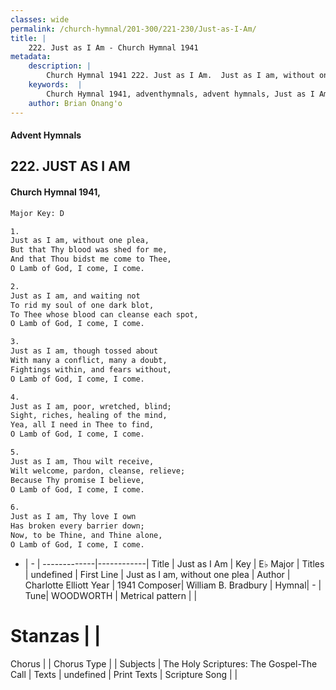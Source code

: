 ```yaml
---
classes: wide
permalink: /church-hymnal/201-300/221-230/Just-as-I-Am/
title: |
    222. Just as I Am - Church Hymnal 1941
metadata:
    description: |
        Church Hymnal 1941 222. Just as I Am.  Just as I am, without one plea, But that Thy blood was shed for me, And that Thou bidst me come to Thee, O Lamb of God, I come, I come.  
    keywords:  |
        Church Hymnal 1941, adventhymnals, advent hymnals, Just as I Am, Just as I am, without one plea. 
    author: Brian Onang'o
---
```


#### Advent Hymnals
## 222. JUST AS I AM
####  Church Hymnal 1941,

```txt
Major Key: D

1.
Just as I am, without one plea,
But that Thy blood was shed for me,
And that Thou bidst me come to Thee,
O Lamb of God, I come, I come.

2.
Just as I am, and waiting not
To rid my soul of one dark blot,
To Thee whose blood can cleanse each spot,
O Lamb of God, I come, I come.

3.
Just as I am, though tossed about
With many a conflict, many a doubt,
Fightings within, and fears without,
O Lamb of God, I come, I come.

4.
Just as I am, poor, wretched, blind;
Sight, riches, healing of the mind,
Yea, all I need in Thee to find,
O Lamb of God, I come, I come.

5.
Just as I am, Thou wilt receive,
Wilt welcome, pardon, cleanse, relieve;
Because Thy promise I believe,
O Lamb of God, I come, I come.

6.
Just as I am, Thy love I own
Has broken every barrier down;
Now, to be Thine, and Thine alone,
O Lamb of God, I come, I come.


```

- |   -  |
-------------|------------|
Title | Just as I Am |
Key | E♭ Major |
Titles | undefined |
First Line | Just as I am, without one plea |
Author | Charlotte Elliott
Year | 1941
Composer| William B. Bradbury |
Hymnal|  - |
Tune| WOODWORTH |
Metrical pattern | |
# Stanzas |  |
Chorus |  |
Chorus Type |  |
Subjects | The Holy Scriptures: The Gospel-The Call |
Texts | undefined |
Print Texts | 
Scripture Song |  |
    
